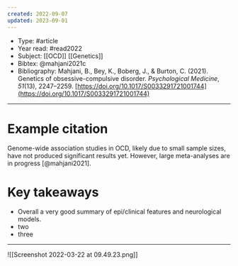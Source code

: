 ```yaml
---
created: 2022-09-07
updated: 2023-09-01
---
```

* Type: #article
* Year read: #read2022
* Subject: [[OCD]] [[Genetics]]
* Bibtex: @mahjani2021c
* Bibliography: Mahjani, B., Bey, K., Boberg, J., & Burton, C. (2021). Genetics of obsessive-compulsive disorder. _Psychological Medicine_, _51_(13), 2247–2259. [https://doi.org/10.1017/S0033291721001744](https://doi.org/10.1017/S0033291721001744)
---
# Example citation

Genome-wide association studies in OCD, likely due to small sample sizes, have not produced significant results yet. However, large meta-analyses are in progress [@mahjani2021].

# Key takeaways
* Overall a very good summary of epi/clinical features and neurological models.
* two
* three

---


![[Screenshot 2022-03-22 at 09.49.23.png]]